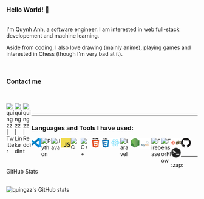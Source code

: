 ### Hello World! 👋

<br>
I'm Quynh Anh, a software engineer. I am interested in web full-stack developement and machine learning.

Aside from coding, I also love drawing (mainly anime), playing games and interested in Chess (though I'm very bad at it).

<br>

### Contact me

<br/>

[<img align="left" alt="quingzz | Twitter" width="22px" src="https://cdn.jsdelivr.net/npm/simple-icons@v3/icons/twitter.svg" />][twitter]
[<img align="left" alt="quingzz | LinkedIn" width="22px" src="https://cdn.jsdelivr.net/npm/simple-icons@v3/icons/linkedin.svg" />][linkedin]
[<img align="left" alt="quingzz | Reddit" width="22px" src="https://cdnjs.cloudflare.com/ajax/libs/simple-icons/6.0.0/reddit.svg"/>][reddit]

<br />

---

### Languages and Tools I have used:

<img align="left" alt="Visual Studio Code" width="26px" src="https://raw.githubusercontent.com/github/explore/80688e429a7d4ef2fca1e82350fe8e3517d3494d/topics/visual-studio-code/visual-studio-code.png" />

<img align="left" alt="Python" width="26px" src="https://raw.githubusercontent.com/jmnote/z-icons/master/svg/python.svg" />

<img align="left" alt="Java" width="26px" src="https://raw.githubusercontent.com/jmnote/z-icons/master/svg/java.svg" />

<img align="left" alt="JavaScript" width="26px" src="https://raw.githubusercontent.com/github/explore/80688e429a7d4ef2fca1e82350fe8e3517d3494d/topics/javascript/javascript.png" />

<img align="left" alt="C" width="26px" src="https://raw.githubusercontent.com/jmnote/z-icons/master/svg/c.svg" />

<img align="left" alt="C++" width="26px" src="https://raw.githubusercontent.com/jmnote/z-icons/master/svg/cpp.svg" />

<img align="left" alt="HTML5" width="26px" src="https://raw.githubusercontent.com/github/explore/80688e429a7d4ef2fca1e82350fe8e3517d3494d/topics/html/html.png" />

<img align="left" alt="CSS3" width="26px" src="https://raw.githubusercontent.com/github/explore/80688e429a7d4ef2fca1e82350fe8e3517d3494d/topics/css/css.png" />

<img align="left" alt="React" width="26px" src="https://raw.githubusercontent.com/github/explore/80688e429a7d4ef2fca1e82350fe8e3517d3494d/topics/react/react.png" />

<img align="left" alt="Laravel" width="26px" src="https://www.vectorlogo.zone/logos/laravel/laravel-icon.svg" />

<img align="left" alt="Node.js" width="26px" src="https://raw.githubusercontent.com/github/explore/80688e429a7d4ef2fca1e82350fe8e3517d3494d/topics/nodejs/nodejs.png" />

<img align="left" alt="MySQL" width="30px" src="https://raw.githubusercontent.com/github/explore/80688e429a7d4ef2fca1e82350fe8e3517d3494d/topics/mysql/mysql.png" />

<img align="left" alt="Firebase" width="26px" src="https://www.vectorlogo.zone/logos/firebase/firebase-icon.svg" />

<img align="left" alt="TensorFlow" width="26px" src="https://www.vectorlogo.zone/logos/tensorflow/tensorflow-icon.svg" />

<img align="left" alt="Git" width="26px" src="https://raw.githubusercontent.com/github/explore/80688e429a7d4ef2fca1e82350fe8e3517d3494d/topics/git/git.png" />

<img align="left" alt="GitHub" width="26px" src="https://raw.githubusercontent.com/github/explore/78df643247d429f6cc873026c0622819ad797942/topics/github/github.png" />

<img align="left" alt="Terminal" width="26px" src="https://raw.githubusercontent.com/github/explore/80688e429a7d4ef2fca1e82350fe8e3517d3494d/topics/terminal/terminal.png" />
<br />
<br />

---

<div>:zap: GitHub Stats</div>
<br/>

![quingzz's GitHub stats](https://github-readme-stats.vercel.app/api?username=quingzz&count_private=true&show_icons=true)




<!-- Links Definitions -->
[twitter]: https://twitter.com/quingzzz
[linkedin]: https://www.linkedin.com/in/truong-quynh-anh-phan-219572212/
[reddit]: https://www.reddit.com/user/quingzzz
